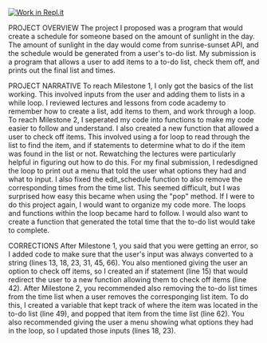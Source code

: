[![Work in Repl.it](https://classroom.github.com/assets/work-in-replit-14baed9a392b3a25080506f3b7b6d57f295ec2978f6f33ec97e36a161684cbe9.svg)](https://classroom.github.com/online_ide?assignment_repo_id=3747358&assignment_repo_type=AssignmentRepo)

PROJECT OVERVIEW
The project I proposed was a program that would create a schedule for someone based on the amount of sunlight in the day. The amount of sunlight in the day would come from sunrise-sunset API, and the schedule would be generated from a user's to-do list. My submission is a program that allows a user to add items to a to-do list, check them off, and prints out the final list and times.

PROJECT NARRATIVE
To reach Milestone 1, I only got the basics of the list working. This involved inputs from the user and adding them to lists in a while loop. I reviewed lectures and lessons from code academy to remember how to create a list, add items to them, and work through a loop. To reach Milestone 2, I seperated my code into functions to make my code easier to follow and understand. I also created a new function that allowed a user to check off items. This involved using a for loop to read through the list to find the item, and if statements to determine what to do if the item was found in the list or not. Rewatching the lectures were particularly helpful in figuring out how to do this. For my final submission, I redesdigned the loop to print out a menu that told the user what options they had and what to input. I also fixed the edit_schedule function to also remove the corresponding times from the time list. This seemed difficult, but I was surprised how easy this became when using the "pop" method.
If I were to do this project again, I would want to organize my code more. The loops and functions within the loop became hard to follow. I would also want to create a function that generated the total time that the to-do list would take to complete.

CORRECTIONS
After Milestone 1, you said that you were getting an error, so I added code to make sure that the user's input was always converted to a string (lines 13, 18, 23, 31, 45, 66). You also mentioned giving the user an option to check off items, so I created an if statement (line 15) that would redirect the user to a new function allowing them to check off items (line 42). After Milestone 2, you recommended also removing the to-do list times from the time list when a user removes the corresponging list item. To do this, I created a variable that kept track of where the item was located in the to-do list (line 49), and popped that item from the time list (line 62). You also recommended giving the user a menu showing what options they had in the loop, so I updated those inputs (lines 18, 23).